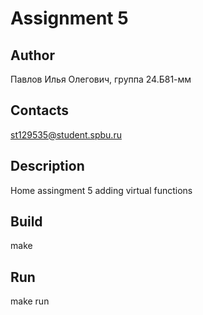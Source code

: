 # Assignment 5
## Author
Павлов Илья Олегович, группа 24.Б81-мм
## Contacts
st129535@student.spbu.ru
## Description
Home assingment 5 adding virtual functions
## Build
make
## Run
make run
